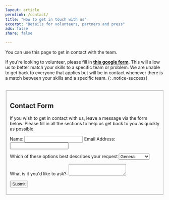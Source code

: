 ```yaml
---
layout: article
permlink: /contact/
title: "How to get in touch with us"
excerpt: "Details for volunteers, partners and press"
ads: false
share: false

---
```


You can use this page to get in contact with the team.

If you're looking to volunteer, please fill in [**this google form**](https://docs.google.com/forms/d/1letM0emPYKQ9KP0l37X1GlHO75gSyDwikMB1iVh-V0A/edit). This will allow us to better match your skills to a specific team or problem. We are unable to get back to everyone that applies but will be in contact whenever there is a match between your skills and a specific team.
{: .notice-success}

<br />

<fieldset>
	<form action= "https://webhook.site/c7562db4-5d3f-4505-8ee2-8917e496ff0e" method="POST">
		<h2>Contact Form</h2>
		<p>If you wish to get in contact with us, leave a message via the form below. Please fill in all the sections to help us get back to you as quickly as possible.</p>
		<label for="text_field1">Name:</label>
		<input type="text" id="text_field1" />
    <label for="text_field2">Email Address:</label>
		<input type="text" id="text_field2" />    
		<p>
			<label for="select_element">Which of these options best describes your request</label>
			<select name="select_element">
					<option value="1">General</option>
					<option value="2">Partnership</option>
					<option value="3">Press</option>
          <option value="4">Sponsorship</option>
			</select>
		</p>
    	<label for="text_area">What is it you'd like to ask?:</label>
		<textarea id="text_area"></textarea>
		<p>
			<input class="btn" type="submit" value="Submit" />
		</p>
	</form>
</fieldset>
